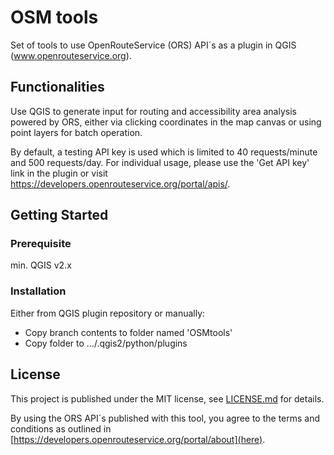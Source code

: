 # OSM tools
Set of tools to use OpenRouteService (ORS) API´s as a plugin in QGIS (www.openrouteservice.org).

## Functionalities

Use QGIS to generate input for routing and accessibility area analysis powered by ORS, either via clicking coordinates in the map canvas or using point layers for batch operation. 

By default, a testing API key is used which is limited to 40 requests/minute and 500 requests/day. For individual usage, please use the 'Get API key' link in the plugin or visit https://developers.openrouteservice.org/portal/apis/.

## Getting Started
### Prerequisite

min. QGIS v2.x

### Installation

Either from QGIS plugin repository or manually:
  - Copy branch contents to folder named 'OSMtools'
  - Copy folder to .../.qgis2/python/plugins

## License
This project is published under the MIT license, see [LICENSE.md](https://github.com/nilsnolde/ORStools/blob/master/LICENSE.md) for details.

By using the ORS API´s published with this tool, you agree to the terms and conditions as outlined in [https://developers.openrouteservice.org/portal/about](here).
